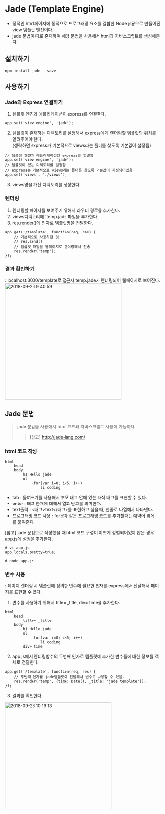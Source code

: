 # Jade (Template Engine)
+ 정적인 html페이지에 동적으로 프로그래밍 요소를 결합한 Node js용으로 만들어진 view 템플릿 엔진이다.
+ jade 문법이 따로 존재하며 해당 문법을 사용해서 html과 자바스크립트를 생성해준다.

## 설치하기
~~~
npm install jade --save
~~~

## 사용하기
### Jade와 Express 연결하기
1. 템플릿 엔진과 애플리케이션이 express를 연결한다.
~~~
app.set('view engine', 'jade');
~~~
2. 템플릿이 존재하는 디렉토리를 설정해서 express에게 렌더링할 템플릿의 위치를 알려주어야 한다.  
(생략하면 express가 기본적으로 views라는 폴더를 찾도록 기본값이 설정됨)
~~~
// 템플릿 엔진과 애플리케이션인 express를 연결함
app.set('view engine', 'jade');
// 템플릿이 있는 디렉토리를 설정함
// express는 기본적으로 views라는 폴더를 찾도록 기본값이 지정되어있음
app.set('views', './views');
~~~
3. views명을 가진 디렉토리를 생성한다. 

### 렌더링
1. 렌더링할 페이지를 보여주기 위해서 라우터 경로를 추가한다.
2. views디렉토리에 'temp.jade'파일을 추가한다.
3. res.render()에 인자로 템플릿명을 전달한다.
~~~
app.get('/template', function(req, res) {
	// 기본적으로 사용하던 것
	// res.send()
	// 템플릿 파일을 웹페이지로 렌더링해서 전송
	res.render('temp'); 
}); 
~~~

### 결과 확인하기
: localhost:3000/template로 접근시 temp.jade가 렌더링되어 웹페이지로 보여진다.
<img width="377" alt="2018-09-26 9 40 59" src="https://user-images.githubusercontent.com/18157844/46084236-2b68f780-c1de-11e8-9b7c-7f969c8baae8.png">

## Jade 문법
> jade 문법을 사용해서 html 코드와 자바스크립트 사용이 가능하다.
>> [참고] http://jade-lang.com/

### html 코드 작성
~~~
html
	head
	body
		h1 Hello jade
		ul
			-for(var i=0; i<5; i++)
				li coding
~~~

+ tab : 들여쓰기를 사용해서 부모 태그 안에 있는 자식 태그를 표현할 수 있다.
+ enter : 태그 한개에 대해서 열고 닫고를 의미한다.
+ text출력 : <태그>text</태그>를 표현하고 싶을 때, 한줄로 나열해서 나타낸다.
+ 프로그래밍 코드 사용 : for문과 같은 프로그래밍 코드를 추가할때는 예약어 앞에 -를 붙여준다.

[참고] jade 문법으로 작성했을 때 html 코드 구성이 이쁘게 정렬되어있지 않은 경우 app.js에 설정을 추가한다.
~~~
# vi app.js
app.locals.pretty=true;

# node app.js
~~~

### 변수 사용
: 페이지 렌더링 시 템플릿에 정의한 변수에 필요한 인자를 express에서 전달해서 페이지를 표현할 수 있다.

1. 변수를 사용하기 위해서 title= _title, div= time을 추가한다.
~~~
html
	head
		title= _title
	body
		h1 Hello jade
		ul
			-for(var i=0; i<5; i++)
				li coding
		div= time
~~~

2. app.js에서 렌더링함수의 두번째 인자로 템플릿에 추가한 변수들에 대한 정보를 객체로 전달한다.
~~~
app.get('/template', function(req, res) {
	// 두번째 인자를 jade템플릿에 전달해서 변수로 사용할 수 있음.
	res.render('temp', {time: Date(), _title: 'jade template'});
});
~~~

3. 결과를 확인한다.
<img width="345" alt="2018-09-26 10 19 13" src="https://user-images.githubusercontent.com/18157844/46085054-15f4cd00-c1e0-11e8-88ca-dfbe47c1ef78.png">


